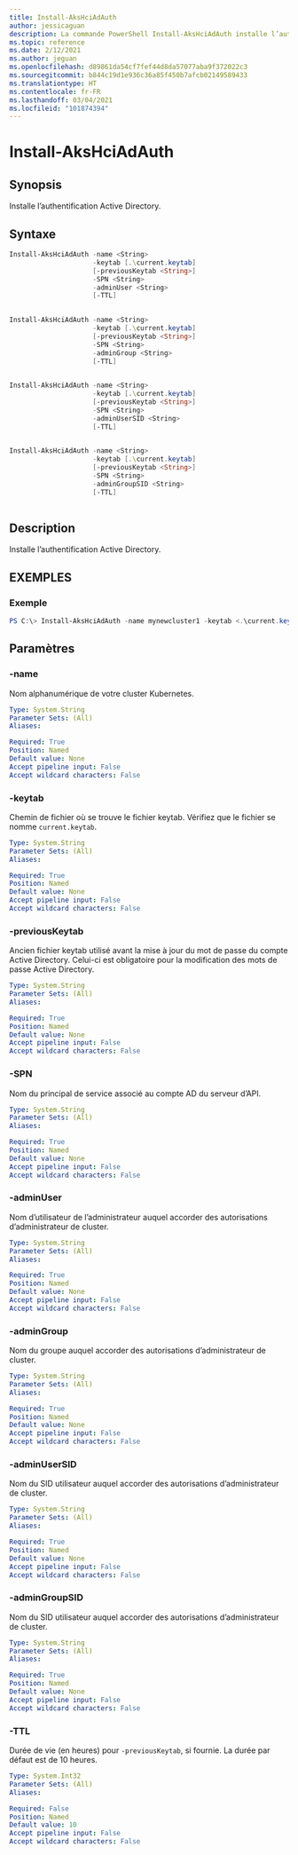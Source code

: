 ```yaml
---
title: Install-AksHciAdAuth
author: jessicaguan
description: La commande PowerShell Install-AksHciAdAuth installe l’authentification Active Directory.
ms.topic: reference
ms.date: 2/12/2021
ms.author: jeguan
ms.openlocfilehash: d89861da54cf7fef44d8da57077aba9f372022c3
ms.sourcegitcommit: b844c19d1e936c36a85f450b7afcb02149589433
ms.translationtype: HT
ms.contentlocale: fr-FR
ms.lasthandoff: 03/04/2021
ms.locfileid: "101874394"
---
```

# <a name="install-akshciadauth"></a>Install-AksHciAdAuth

## <a name="synopsis"></a>Synopsis
Installe l’authentification Active Directory.

## <a name="syntax"></a>Syntaxe

```powershell
Install-AksHciAdAuth -name <String>
                     -keytab [.\current.keytab]
                     [-previousKeytab <String>]
                     -SPN <String>
                     -adminUser <String>
                     [-TTL]    
                    
```

```powershell
Install-AksHciAdAuth -name <String>
                     -keytab [.\current.keytab]
                     [-previousKeytab <String>]
                     -SPN <String>
                     -adminGroup <String>    
                     [-TTL]    
                    
```

```powershell
Install-AksHciAdAuth -name <String>
                     -keytab [.\current.keytab]
                     [-previousKeytab <String>]
                     -SPN <String>
                     -adminUserSID <String>
                     [-TTL]    
                    
```

```powershell
Install-AksHciAdAuth -name <String>
                     -keytab [.\current.keytab]
                     [-previousKeytab <String>]
                     -SPN <String>
                     -adminGroupSID <String>    
                     [-TTL]    
                    
```

## <a name="description"></a>Description
Installe l’authentification Active Directory.

## <a name="examples"></a>EXEMPLES

### <a name="example"></a>Exemple
```powershell
PS C:\> Install-AksHciAdAuth -name mynewcluster1 -keytab <.\current.keytab> -previousKeytab <.\previous.keytab> -SPN <service/principal@CONTOSO.COM> -adminUser CONTOSO\Bob
```

## <a name="parameters"></a>Paramètres

### <a name="-name"></a>-name
Nom alphanumérique de votre cluster Kubernetes.

```yaml
Type: System.String
Parameter Sets: (All)
Aliases:

Required: True
Position: Named
Default value: None
Accept pipeline input: False
Accept wildcard characters: False
```

### <a name="-keytab"></a>-keytab
Chemin de fichier où se trouve le fichier keytab. Vérifiez que le fichier se nomme `current.keytab`.

```yaml
Type: System.String
Parameter Sets: (All)
Aliases:

Required: True
Position: Named
Default value: None
Accept pipeline input: False
Accept wildcard characters: False
```

### <a name="-previouskeytab"></a>-previousKeytab
Ancien fichier keytab utilisé avant la mise à jour du mot de passe du compte Active Directory. Celui-ci est obligatoire pour la modification des mots de passe Active Directory.

```yaml
Type: System.String
Parameter Sets: (All)
Aliases:

Required: True
Position: Named
Default value: None
Accept pipeline input: False
Accept wildcard characters: False
```

### <a name="-spn"></a>-SPN
Nom du principal de service associé au compte AD du serveur d’API.

```yaml
Type: System.String
Parameter Sets: (All)
Aliases:

Required: True
Position: Named
Default value: None
Accept pipeline input: False
Accept wildcard characters: False
```

### <a name="-adminuser"></a>-adminUser
Nom d’utilisateur de l’administrateur auquel accorder des autorisations d’administrateur de cluster.

```yaml
Type: System.String
Parameter Sets: (All)
Aliases:

Required: True
Position: Named
Default value: None
Accept pipeline input: False
Accept wildcard characters: False
```

### <a name="-admingroup"></a>-adminGroup
Nom du groupe auquel accorder des autorisations d’administrateur de cluster.

```yaml
Type: System.String
Parameter Sets: (All)
Aliases:

Required: True
Position: Named
Default value: None
Accept pipeline input: False
Accept wildcard characters: False
```

### <a name="-adminusersid"></a>-adminUserSID
Nom du SID utilisateur auquel accorder des autorisations d’administrateur de cluster.

```yaml
Type: System.String
Parameter Sets: (All)
Aliases:

Required: True
Position: Named
Default value: None
Accept pipeline input: False
Accept wildcard characters: False
```

### <a name="-admingroupsid"></a>-adminGroupSID
Nom du SID utilisateur auquel accorder des autorisations d’administrateur de cluster.

```yaml
Type: System.String
Parameter Sets: (All)
Aliases:

Required: True
Position: Named
Default value: None
Accept pipeline input: False
Accept wildcard characters: False
```

### <a name="-ttl"></a>-TTL
Durée de vie (en heures) pour `-previousKeytab`, si fournie. La durée par défaut est de 10 heures.

```yaml
Type: System.Int32
Parameter Sets: (All)
Aliases:

Required: False
Position: Named
Default value: 10
Accept pipeline input: False
Accept wildcard characters: False
```
